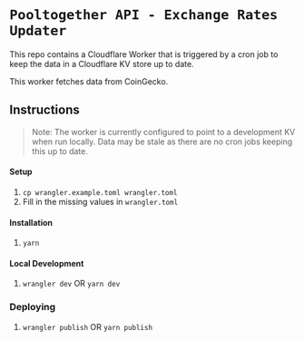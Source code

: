 # `Pooltogether API - Exchange Rates Updater`

This repo contains a Cloudflare Worker that is triggered by a cron job to keep the data in a Cloudflare KV store up to date.

This worker fetches data from CoinGecko.

## Instructions

> Note: The worker is currently configured to point to a development KV when run locally. Data may be stale as there are no cron jobs keeping this up to date.

#### Setup

1. `cp wrangler.example.toml wrangler.toml`
2. Fill in the missing values in `wrangler.toml`

#### Installation

1. `yarn`

#### Local Development

1. `wrangler dev` OR `yarn dev`

### Deploying

1. `wrangler publish` OR `yarn publish`
